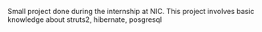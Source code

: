 Small project done during the internship at NIC. This project involves basic knowledge about struts2, hibernate, posgresql
